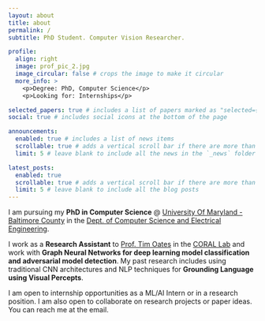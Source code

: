 ```yaml
---
layout: about
title: about
permalink: /
subtitle: PhD Student. Computer Vision Researcher.

profile:
  align: right
  image: prof_pic_2.jpg
  image_circular: false # crops the image to make it circular
  more_info: >
    <p>Degree: PhD, Computer Science</p>
    <p>Looking for: Internships</p>

selected_papers: true # includes a list of papers marked as "selected={true}"
social: true # includes social icons at the bottom of the page

announcements:
  enabled: true # includes a list of news items
  scrollable: true # adds a vertical scroll bar if there are more than 3 news items
  limit: 5 # leave blank to include all the news in the `_news` folder

latest_posts:
  enabled: true
  scrollable: true # adds a vertical scroll bar if there are more than 3 new posts items
  limit: 5 # leave blank to include all the blog posts
---
```


I am pursuing my **PhD in Computer Science** @ [University Of Maryland - Baltimore County](https://www.umbc.edu/) in the [Dept. of Computer Science and Electrical Engineering](https://www.csee.umbc.edu/).

I work as a **Research Assistant** to [Prof. Tim Oates](https://coral-lab.umbc.edu/oates/) in the [CORAL Lab](https://coral-lab.umbc.edu/) and work with **Graph Neural Networks for deep learning model classification and adversarial model detection**. My past research includes using traditional CNN architectures and NLP techniques for **Grounding Language using Visual Percepts**.


I am open to internship opportunities as a ML/AI Intern or in a research position.
I am also open to collaborate on research projects or paper ideas. 
You can reach me at the email.
